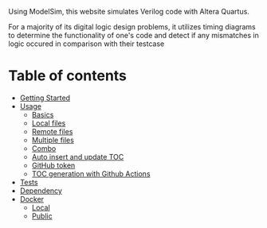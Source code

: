 Using ModelSim, this website simulates Verilog code with Altera Quartus. 

For a majority of its digital logic design problems, it utilizes timing diagrams to determine the functionality of one's 
code and detect if any mismatches in logic occured in comparison with their testcase

Table of contents
=================

<!--ts-->
   * [Getting Started](/GettingStarted)
   * [Usage](#usage)
      * [Basics](/Verilog%20Language/Basics)
      * [Local files](#local-files)
      * [Remote files](#remote-files)
      * [Multiple files](#multiple-files)
      * [Combo](#combo)
      * [Auto insert and update TOC](#auto-insert-and-update-toc)
      * [GitHub token](#github-token)
      * [TOC generation with Github Actions](#toc-generation-with-github-actions)
   * [Tests](#tests)
   * [Dependency](#dependency)
   * [Docker](#docker)
     * [Local](#local)
     * [Public](#public)
<!--te-->
